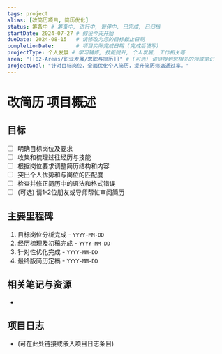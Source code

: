```yaml
---
tags: project
alias: [改简历项目, 简历优化]
status: 筹备中 # 筹备中, 进行中, 暂停中, 已完成, 已归档
startDate: 2024-07-27 # 假设今天开始
dueDate: 2024-08-15   # 请修改为您的目标截止日期
completionDate:       # 项目实际完成日期 (完成后填写)
projectType: 个人发展 # 学习辅修, 技能提升, 个人发展, 工作相关等
area: "[[02-Areas/职业发展/求职与简历]]" # (可选) 请链接到您相关的领域笔记
projectGoal: "针对目标岗位，全面优化个人简历，提升简历筛选通过率。"
---
```


# 改简历 项目概述

## 目标
- [ ] 明确目标岗位及要求
- [ ] 收集和梳理过往经历与技能
- [ ] 根据岗位要求调整简历结构和内容
- [ ] 突出个人优势和与岗位的匹配度
- [ ] 检查并修正简历中的语法和格式错误
- [ ] (可选) 请1-2位朋友或导师帮忙审阅简历

## 主要里程碑
1.  目标岗位分析完成 - `YYYY-MM-DD`
2.  经历梳理及初稿完成 - `YYYY-MM-DD`
3.  针对性优化完成 - `YYYY-MM-DD`
4.  最终版简历定稿 - `YYYY-MM-DD`

## 相关笔记与资源
- 

## 项目日志
- (可在此处链接或嵌入项目日志条目) 